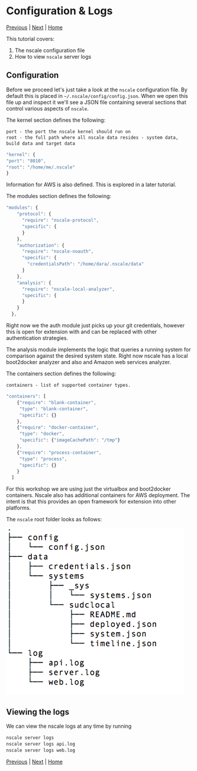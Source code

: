 Configuration & Logs
============
[Previous](./3-deploy-larger-application.md) | [Next](./5-update-&-rollback.md) | [Home](./) 

This tutorial covers:

1. The nscale configuration file
2. How to view `nscale` server logs

Configuration
-------------
Before we proceed let's just take a look at the `nscale` configuration file. By default this is placed in `~/.nscale/config/config.json`. When we open this file up and inspect it we'll see a JSON file containing several sections that control various aspects of `nscale`.

The kernel section defines the following:

	port - the port the nscale kernel should run on
	root - the full path where all nscale data resides - system data, build data and target data

```js
"kernel": {
"port": "8010",
"root": "/home/me/.nscale"
}
```

Information for AWS is also defined. This is explored in a later tutorial.

The modules section defines the following:

```js
"modules": {
    "protocol": {
      "require": "nscale-protocol",
      "specific": {
      }
    },
    "authorization": {
      "require": "nscale-noauth",
      "specific": {
        "credentialsPath": "/home/dara/.nscale/data"
      }
    },
    "analysis": {
      "require": "nscale-local-analyzer",
      "specific": {
      }
    }
  },
```

Right now we the auth module just picks up your git credentials, however this is open for extension with and can be replaced with other authentication strategies.

The analysis module implements the logic that queries a running system for comparison against the desired system state. Right now nscale has a local boot2docker analyzer and also and Amazon web services analyzer.

The containers section defines the following:

	containers - list of supported container types.

```js
"containers": [
    {"require": "blank-container",
     "type": "blank-container",
     "specific": {}
    },
    {"require": "docker-container",
     "type": "docker",
     "specific": {"imageCachePath": "/tmp"}
    },
    {"require": "process-container",
     "type": "process",
     "specific": {}
    }
  ]
```

For this workshop we are using just the virtualbox and boot2docker containers. Nscale also has additional containers for AWS deployment. The intent is that this provides an open framework for extension into other platforms.

The `nscale` root folder looks as follows:

![image](./img/configdir.png)

Viewing the logs
----------------
We can view the nscale logs at any time by running
```bash
nscale server logs
nscale server logs api.log
nscale server logs web.log
```

[Previous](./3-deploy-larger-application.md) | [Next](./5-update-&-rollback.md) | [Home](./) 
